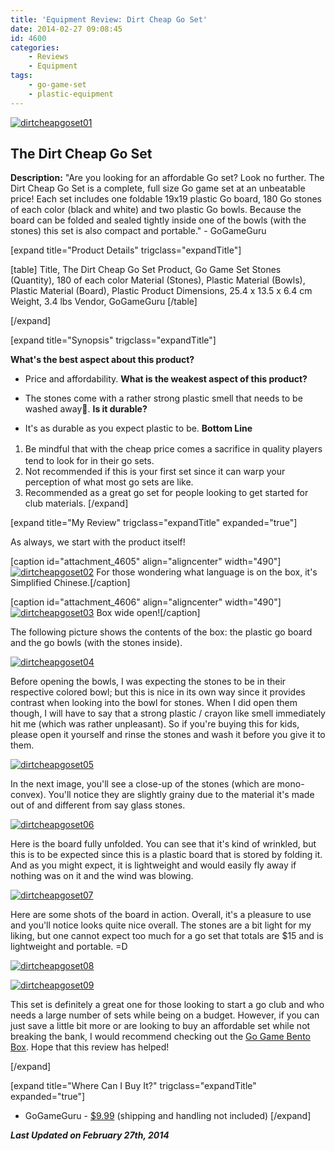 ```yaml
---
title: 'Equipment Review: Dirt Cheap Go Set'
date: 2014-02-27 09:08:45
id: 4600
categories:
	- Reviews
	- Equipment
tags:
	- go-game-set
	- plastic-equipment
---
```


[![dirtcheapgoset01](http://www.bengozen.com/wp-content/uploads/2014/02/dirtcheapgoset01.jpg)](http://www.bengozen.com/wp-content/uploads/2014/02/dirtcheapgoset01.jpg)

## The Dirt Cheap Go Set

**Description:** "Are you looking for an affordable Go set? Look no further. The Dirt Cheap Go Set is a complete, full size Go game set at an unbeatable price! Each set includes one foldable 19x19 plastic Go board, 180 Go stones of each color (black and white) and two plastic Go bowls. Because the board can be folded and sealed tightly inside one of the bowls (with the stones) this set is also compact and portable." - GoGameGuru

<!--more-->

[expand title="Product Details" trigclass="expandTitle"]

[table]
Title, The Dirt Cheap Go Set
Product, Go Game Set
Stones (Quantity), 180 of each color
Material (Stones), Plastic
Material (Bowls), Plastic
Material (Board), Plastic
Product Dimensions, 25.4 x 13.5 x 6.4 cm
Weight, 3.4 lbs
Vendor, GoGameGuru
[/table]

[/expand]

[expand title="Synopsis" trigclass="expandTitle"]

**What's the best aspect about this product?**

*   Price and affordability.
**What is the weakest aspect of this product?**

*   The stones come with a rather strong plastic smell that needs to be washed away.
**Is it durable?**

*   It's as durable as you expect plastic to be.
**Bottom Line**

1.  <span style="line-height: 1.5em;">Be mindful that with the cheap price comes a sacrifice in quality players tend to look for in their go sets.</span>
2.  Not recommended if this is your first set since it can warp your perception of what most go sets are like.
3.  Recommended as a great go set for people looking to get started for club materials.
[/expand]

[expand title="My Review" trigclass="expandTitle" expanded="true"]

As always, we start with the product itself!

[caption id="attachment_4605" align="aligncenter" width="490"][![dirtcheapgoset02](http://www.bengozen.com/wp-content/uploads/2014/02/dirtcheapgoset02.jpg)](http://www.bengozen.com/wp-content/uploads/2014/02/dirtcheapgoset02.jpg) For those wondering what language is on the box, it's Simplified Chinese.[/caption]

[caption id="attachment_4606" align="aligncenter" width="490"][![dirtcheapgoset03](http://www.bengozen.com/wp-content/uploads/2014/02/dirtcheapgoset03.jpg)](http://www.bengozen.com/wp-content/uploads/2014/02/dirtcheapgoset03.jpg) Box wide open![/caption]

The following picture shows the contents of the box: the plastic go board and the go bowls (with the stones inside).

[![dirtcheapgoset04](http://www.bengozen.com/wp-content/uploads/2014/02/dirtcheapgoset04.jpg)](http://www.bengozen.com/wp-content/uploads/2014/02/dirtcheapgoset04.jpg)

Before opening the bowls, I was expecting the stones to be in their respective colored bowl; but this is nice in its own way since it provides contrast when looking into the bowl for stones. When I did open them though, I will have to say that a strong plastic / crayon like smell immediately hit me (which was rather unpleasant). So if you're buying this for kids, please open it yourself and rinse the stones and wash it before you give it to them.

[![dirtcheapgoset05](http://www.bengozen.com/wp-content/uploads/2014/02/dirtcheapgoset05.jpg)](http://www.bengozen.com/wp-content/uploads/2014/02/dirtcheapgoset05.jpg)

In the next image, you'll see a close-up of the stones (which are mono-convex). You'll notice they are slightly grainy due to the material it's made out of and different from say glass stones.

[![dirtcheapgoset06](http://www.bengozen.com/wp-content/uploads/2014/02/dirtcheapgoset06.jpg)](http://www.bengozen.com/wp-content/uploads/2014/02/dirtcheapgoset06.jpg)

Here is the board fully unfolded. You can see that it's kind of wrinkled, but this is to be expected since this is a plastic board that is stored by folding it. And as you might expect, it is lightweight and would easily fly away if nothing was on it and the wind was blowing.

[![dirtcheapgoset07](http://www.bengozen.com/wp-content/uploads/2014/02/dirtcheapgoset07.jpg)](http://www.bengozen.com/wp-content/uploads/2014/02/dirtcheapgoset07.jpg)

Here are some shots of the board in action. Overall, it's a pleasure to use and you'll notice looks quite nice overall. The stones are a bit light for my liking, but one cannot expect too much for a go set that totals are $15 and is lightweight and portable. =D

[![dirtcheapgoset08](http://www.bengozen.com/wp-content/uploads/2014/02/dirtcheapgoset08.jpg)](http://www.bengozen.com/wp-content/uploads/2014/02/dirtcheapgoset08.jpg)

[![dirtcheapgoset09](http://www.bengozen.com/wp-content/uploads/2014/02/dirtcheapgoset09.jpg)](http://www.bengozen.com/wp-content/uploads/2014/02/dirtcheapgoset09.jpg)

This set is definitely a great one for those looking to start a go club and who needs a large number of sets while being on a budget. However, if you can just save a little bit more or are looking to buy an affordable set while not breaking the bank, I would recommend checking out the [Go Game Bento Box](http://www.bengozen.com/equipment-review-go-bento-box/ "Equipment Review: The Go Bento Box"). Hope that this review has helped!

[/expand]

[expand title="Where Can I Buy It?" trigclass="expandTitle" expanded="true"]

*   GoGameGuru - [$9.99](http://shop.gogameguru.com/dirt-cheap-go-game-set/?acc=e4da3b7fbbce2345d7772b0674a318d5) (shipping and handling not included)
[/expand]

_**Last Updated on February 27th, 2014**_